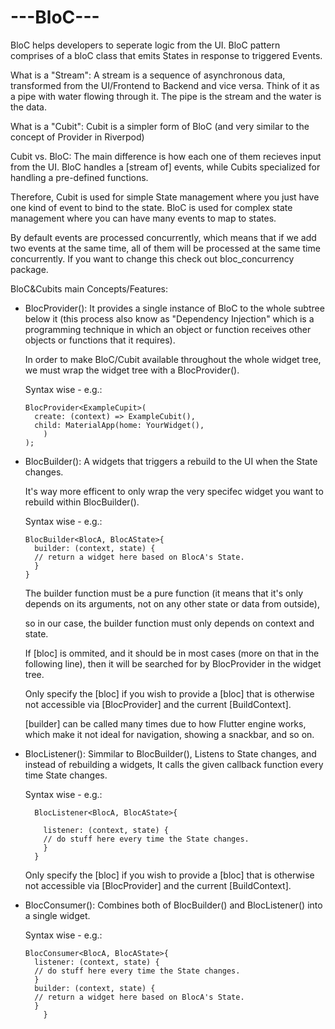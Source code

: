 
# ---BloC--- 

BloC helps developers to seperate logic from the UI.
BloC pattern comprises of a bloC class that emits States in response to triggered Events.


What is a "Stream": A stream is a sequence of asynchronous data, transformed from the UI/Frontend to Backend and vice versa.
Think of it as a pipe with water flowing through it. The pipe is the stream and the water is the data.


What is a "Cubit": Cubit is a simpler form of BloC (and very similar to the concept of Provider in Riverpod)


Cubit vs. BloC:
The main difference is how each one of them recieves input from the UI. 
BloC handles a [stream of] events, while Cubits specialized for handling a pre-defined functions.


Therefore, Cubit is used for simple State management where you just have one kind of event to bind to the state.
BloC is used for complex state management where you can have many events to map to states.


By default events are processed concurrently, which means that if we add two events at the same time, all of them will be processed at the same time concurrently.
If you want to change this check out bloc_concurrency package.


BloC&Cubits main Concepts/Features: 

- BlocProvider(): It provides a single instance of BloC to the whole subtree below it (this process also know as "Dependency Injection"
which is a programming technique in which an object or function receives other objects or functions that it requires).

  In order to make BloC/Cubit available throughout the whole widget tree, we must wrap the widget tree with a BlocProvider().

  Syntax wise - e.g.:
  
      BlocProvider<ExampleCupit>(
        create: (context) => ExampleCubit(),   
        child: MaterialApp(home: YourWidget(),
          )
      );



- BlocBuilder(): A widgets that triggers a rebuild to the UI when the State changes.
    
  It's way more efficent to only wrap the very specifec widget you want to rebuild within BlocBuilder().
  
  Syntax wise - e.g.:
  
      BlocBuilder<BlocA, BlocAState>{
  	    builder: (context, state) {
  	    // return a widget here based on BlocA's State.
  	    }
      }
      
  The builder function must be a pure function (it means that it's only depends on its arguments, not on any other state or data from outside),
  
  so in our case, the builder function must only depends on context and state.
  
  
  If [bloc] is ommited, and it should be in most cases (more on that in the following line), then it will be searched for by BlocProvider in the widget tree.
  
  Only specify the [bloc] if you wish to provide a [bloc] that is otherwise not accessible via [BlocProvider] and the current [BuildContext].
  
  
  [builder] can be called many times due to how Flutter engine works, which make it not ideal for navigation, showing a snackbar, and so on.
  
  
  
  
- BlocListener(): Simmilar to BlocBuilder(), Listens to State changes, and instead of rebuilding a widgets, It calls the given callback function every time State changes.
    
  Syntax wise - e.g.:

  
        BlocListener<BlocA, BlocAState>{
    
      	  listener: (context, state) {
      	  // do stuff here every time the State changes.
      	  }
        }

    Only specify the [bloc] if you wish to provide a [bloc] that is otherwise not accessible via [BlocProvider] and the current [BuildContext].
  

- BlocConsumer(): Combines both of BlocBuilder() and BlocListener() into a single widget.
  
  Syntax wise - e.g.:

      BlocConsumer<BlocA, BlocAState>{
      	listener: (context, state) {
      	// do stuff here every time the State changes.
      	}
      	builder: (context, state) {
      	// return a widget here based on BlocA's State.
      	}
          }

